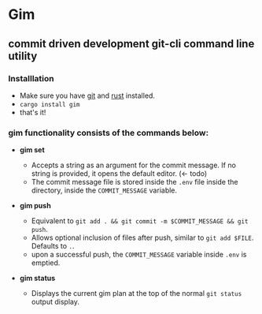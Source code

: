 # Gim
##  commit driven development git-cli command line utility 

### Installlation
- Make sure you have [git](https://git-scm.com/book/en/v2/Getting-Started-Installing-Git) and [rust](https://www.rust-lang.org/tools/install) installed.
- `cargo install gim`
- that's it!

### gim functionality consists of the commands below:

- **gim set**
  - Accepts a string as an argument for the commit message. 
  If no string is provided, it opens the default editor. (<- todo)
  - The commit message file is stored inside the `.env` file inside the directory, inside the `COMMIT_MESSAGE` variable.
   
- **gim push**
  - Equivalent to `git add . && git commit -m $COMMIT_MESSAGE && git push`.
  - Allows optional inclusion of files after push, similar to `git add $FILE`. Defaults to `.`.
  - upon a successful push, the `COMMIT_MESSAGE` variable inside `.env` is emptied.

- **gim status**
  - Displays the current gim plan at the top of the normal `git status` output display.
